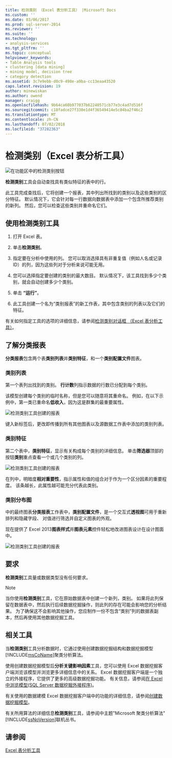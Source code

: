 ```yaml
---
title: 检测类别 （Excel 表分析工具） |Microsoft Docs
ms.custom: ''
ms.date: 03/06/2017
ms.prod: sql-server-2014
ms.reviewer: ''
ms.suite: ''
ms.technology:
- analysis-services
ms.tgt_pltfrm: ''
ms.topic: conceptual
helpviewer_keywords:
- Table Analysis tools
- clustering [data mining]
- mining model, decision tree
- category detection
ms.assetid: 3c7e9ebb-d0c9-498e-a9ba-cc13eaa43520
caps.latest.revision: 19
author: minewiskan
ms.author: owend
manager: craigg
ms.openlocfilehash: 9b64ca60b977037b62240571cb77e3c4ad7d516f
ms.sourcegitcommit: c18fadce27f330e1d4f36549414e5c84ba2f46c2
ms.translationtype: MT
ms.contentlocale: zh-CN
ms.lasthandoff: 07/02/2018
ms.locfileid: "37282363"
---
```

# <a name="detect-categories-table-analysis-tools-for-excel"></a>检测类别（Excel 表分析工具）
  ![在功能区中的检测类别按钮](media/tat-detectcat.gif "功能区中的检测类别按钮")  
  
 **检测类别**工具会自动查找具有类似特征的表中的行。  
  
 此工具完成查找后，它将创建一个报表，其中列出所找到的类别以及这些类别的区分特征。 默认情况下，它会针对每一行数据向数据表中添加一个包含所推荐类别的新列。 然后，您可以检查这些类别并重命名它们。  
  
## <a name="using-the-detect-categories-tool"></a>使用检测类别工具  
  
1.  打开 Excel 表。  
  
2.  单击**检测类别**。  
  
3.  指定要在分析中使用的列。 您可以取消选择具有非重复值（例如人名或记录 ID）的列，因为这些列对于分析来说可能无用。  
  
4.  您可以选择指定要创建的类别的最大数目。 默认情况下，该工具找到多少个类别，就会自动创建多少个类别。  
  
5.  单击 **“运行”**。  
  
6.  此工具创建一个名为“类别报表”的新工作表，其中包含类别的列表以及它们的特征。  
  
 有关如何指定工具的选项的详细信息，请参阅[检测类别对话框 （Excel 表分析工具）](detect-categories-table-analysis-tools-for-excel.md)。  
  
## <a name="understanding-the-categories-report"></a>了解分类报表  
 **分类报表**包含两个表**类别列表**并**类别特征**，和一个**类别配置文件**图表。  
  
### <a name="category-list"></a>类别列表  
 第一个表列出找到的类别。 **行计数**列指示数据的行数已分配到每个类别。  
  
 该模型创建每个类别的临时名称，但是您可以随意将其重命名。 例如，在以下示例中，第一类已重命名**低收入**，因为这是群集的最重要属性。  
  
 ![检测类别工具创建的报表](media/dm13-tat-detectcat-report1.gif "检测类别工具创建的报表")  
  
 键入新标签后，更改即传播到所有其他图表以及源数据工作表中添加的类别列表。  
  
### <a name="category-characteristics"></a>类别特征  
 第二个表中，**类别特征**，显示有关构成每个类别的详细信息。 单击**筛选器**顶部的按钮**类别**重点查看一个或几个类别的列。  
  
 ![检测类别工具创建的报表](media/dm13-tat-detectcat-report2.gif "检测类别工具创建的报表")  
  
 在列中，明暗度**相对重要性**，指示属性和值的组合对于作为一个区分因素的重要程度。 该条越长，此属性越可能充分代表此类别。  
  
### <a name="categories-profile-chart"></a>类别分布图  
 中的最终图表**分类报表**工作表中，**类别配置文件**，是一个交互式**透视图**可用于重新排列和隐藏字段、 对值进行筛选并自定义图表的外观。  
  
 现在提供了 Excel 2013**图表样式**并**图表元素**控件轻松地改进图表设计在设计图面中。  
  
 ![检测类别工具创建的报表](media/dm13-tat-detectcat-report3.gif "检测类别工具创建的报表")  
  
## <a name="requirements"></a>要求  
 **检测类别**工具量或数据类型没有任何要求。  
  
> [!NOTE]  
>  当你使用**检测类别**工具，它在原始数据表中创建一个新列，类别。 如果将此列保留在数据表中，然后执行后续数据挖掘操作，则此列的存在可能会影响您的分析结果。 为了确保这不会影响其他操作，您应制作一份不包含“类别”列的数据表副本，然后再使用其他数据挖掘工具。  
  
## <a name="related-tools"></a>相关工具  
 当**检测类别**工具分析数据时，它通过使用创建数据挖掘结构和数据挖掘模型[!INCLUDE[msCoName](../includes/msconame-md.md)]聚类分析算法。  
  
 使用创建数据挖掘模型后**分析关键影响因素**工具，您可以使用 Excel 数据挖掘客户端浏览该模型并浏览更多详细信息中的关系。 Excel 数据挖掘客户端是一个独立的外接程序，它提供了更多的高级数据挖掘功能。 有关信息，请参阅[在 Excel 中浏览模型&#40;SQL Server 数据挖掘外接程序&#41;](browsing-models-in-excel-sql-server-data-mining-add-ins.md)。  
  
 有关使用的数据建模 Excel 数据挖掘客户端中的功能的详细信息，请参阅[创建数据挖掘模型](creating-a-data-mining-model.md)。  
  
 有关所用算法的详细信息**检测类别**工具，请参阅中主题"Microsoft 聚类分析算法"[!INCLUDE[ssNoVersion](../includes/ssnoversion-md.md)]联机丛书。  
  
## <a name="see-also"></a>请参阅  
 [Excel 表分析工具](table-analysis-tools-for-excel.md)  
  
  
